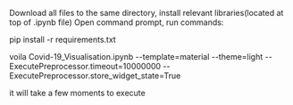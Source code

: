Download all files to the same directory, install relevant libraries(located at top of .ipynb file) 
Open command prompt, run commands:

pip install -r requirements.txt

voila Covid-19_Visualisation.ipynb --template=material --theme=light --ExecutePreprocessor.timeout=10000000 --ExecutePreprocessor.store_widget_state=True

it will take a few moments to execute
